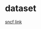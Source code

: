 # dataset 
[sncf link](https://ressources.data.sncf.com/explore/dataset/objets-trouves-gares/export/?sort=date)
